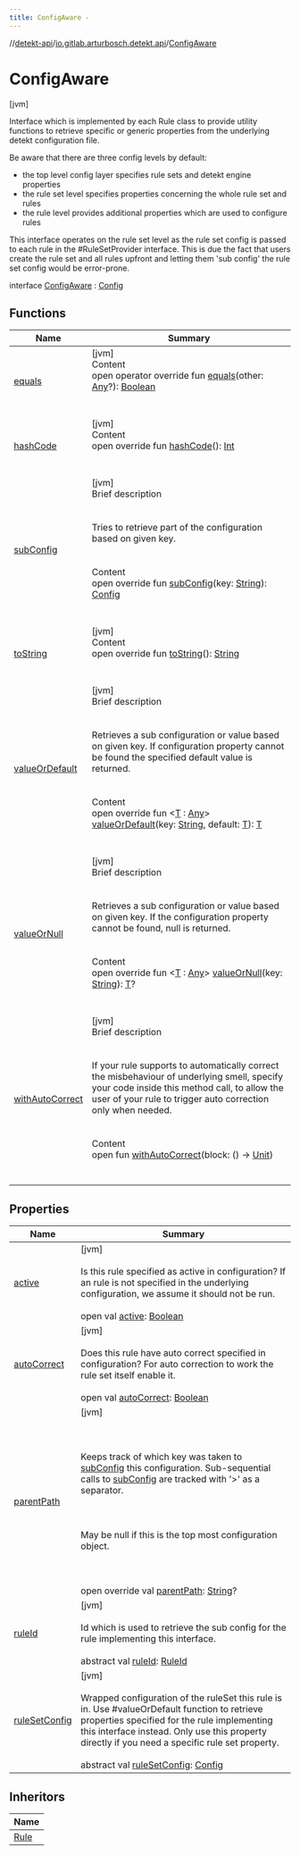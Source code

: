 ```yaml
---
title: ConfigAware -
---
```

//[detekt-api](../../index.md)/[io.gitlab.arturbosch.detekt.api](../index.md)/[ConfigAware](index.md)



# ConfigAware  
 [jvm] 



Interface which is implemented by each Rule class to provide utility functions to retrieve specific or generic properties from the underlying detekt configuration file.



Be aware that there are three config levels by default:

<ul><li>the top level config layer specifies rule sets and detekt engine properties</li><li>the rule set level specifies properties concerning the whole rule set and rules</li><li>the rule level provides additional properties which are used to configure rules</li></ul>

This interface operates on the rule set level as the rule set config is passed to each rule in the #RuleSetProvider interface. This is due the fact that users create the rule set and all rules upfront and letting them 'sub config' the rule set config would be error-prone.



interface [ConfigAware](index.md) : [Config](../-config/index.md)   


## Functions  
  
|  Name|  Summary| 
|---|---|
| [equals](../../io.gitlab.arturbosch.detekt.api.internal/-yaml-config/-companion/index.md#kotlin/Any/equals/#kotlin.Any?/PointingToDeclaration/)| [jvm]  <br>Content  <br>open operator override fun [equals](../../io.gitlab.arturbosch.detekt.api.internal/-yaml-config/-companion/index.md#kotlin/Any/equals/#kotlin.Any?/PointingToDeclaration/)(other: [Any](https://kotlinlang.org/api/latest/jvm/stdlib/kotlin/-any/index.html)?): [Boolean](https://kotlinlang.org/api/latest/jvm/stdlib/kotlin/-boolean/index.html)  <br><br><br>
| [hashCode](../../io.gitlab.arturbosch.detekt.api.internal/-yaml-config/-companion/index.md#kotlin/Any/hashCode/#/PointingToDeclaration/)| [jvm]  <br>Content  <br>open override fun [hashCode](../../io.gitlab.arturbosch.detekt.api.internal/-yaml-config/-companion/index.md#kotlin/Any/hashCode/#/PointingToDeclaration/)(): [Int](https://kotlinlang.org/api/latest/jvm/stdlib/kotlin/-int/index.html)  <br><br><br>
| [subConfig](sub-config.md)| [jvm]  <br>Brief description  <br><br><br>Tries to retrieve part of the configuration based on given key.<br><br>  <br>Content  <br>open override fun [subConfig](sub-config.md)(key: [String](https://kotlinlang.org/api/latest/jvm/stdlib/kotlin/-string/index.html)): [Config](../-config/index.md)  <br><br><br>
| [toString](../../io.gitlab.arturbosch.detekt.api.internal/-yaml-config/-companion/index.md#kotlin/Any/toString/#/PointingToDeclaration/)| [jvm]  <br>Content  <br>open override fun [toString](../../io.gitlab.arturbosch.detekt.api.internal/-yaml-config/-companion/index.md#kotlin/Any/toString/#/PointingToDeclaration/)(): [String](https://kotlinlang.org/api/latest/jvm/stdlib/kotlin/-string/index.html)  <br><br><br>
| [valueOrDefault](value-or-default.md)| [jvm]  <br>Brief description  <br><br><br>Retrieves a sub configuration or value based on given key. If configuration property cannot be found the specified default value is returned.<br><br>  <br>Content  <br>open override fun <[T](value-or-default.md) : [Any](https://kotlinlang.org/api/latest/jvm/stdlib/kotlin/-any/index.html)> [valueOrDefault](value-or-default.md)(key: [String](https://kotlinlang.org/api/latest/jvm/stdlib/kotlin/-string/index.html), default: [T](value-or-default.md)): [T](value-or-default.md)  <br><br><br>
| [valueOrNull](value-or-null.md)| [jvm]  <br>Brief description  <br><br><br>Retrieves a sub configuration or value based on given key. If the configuration property cannot be found, null is returned.<br><br>  <br>Content  <br>open override fun <[T](value-or-null.md) : [Any](https://kotlinlang.org/api/latest/jvm/stdlib/kotlin/-any/index.html)> [valueOrNull](value-or-null.md)(key: [String](https://kotlinlang.org/api/latest/jvm/stdlib/kotlin/-string/index.html)): [T](value-or-null.md)?  <br><br><br>
| [withAutoCorrect](with-auto-correct.md)| [jvm]  <br>Brief description  <br><br><br>If your rule supports to automatically correct the misbehaviour of underlying smell, specify your code inside this method call, to allow the user of your rule to trigger auto correction only when needed.<br><br>  <br>Content  <br>open fun [withAutoCorrect](with-auto-correct.md)(block: () -> [Unit](https://kotlinlang.org/api/latest/jvm/stdlib/kotlin/-unit/index.html))  <br><br><br>


## Properties  
  
|  Name|  Summary| 
|---|---|
| [active](index.md#io.gitlab.arturbosch.detekt.api/ConfigAware/active/#/PointingToDeclaration/)|  [jvm] <br><br>Is this rule specified as active in configuration? If an rule is not specified in the underlying configuration, we assume it should not be run.<br><br>open val [active](index.md#io.gitlab.arturbosch.detekt.api/ConfigAware/active/#/PointingToDeclaration/): [Boolean](https://kotlinlang.org/api/latest/jvm/stdlib/kotlin/-boolean/index.html)   <br>
| [autoCorrect](index.md#io.gitlab.arturbosch.detekt.api/ConfigAware/autoCorrect/#/PointingToDeclaration/)|  [jvm] <br><br>Does this rule have auto correct specified in configuration? For auto correction to work the rule set itself enable it.<br><br>open val [autoCorrect](index.md#io.gitlab.arturbosch.detekt.api/ConfigAware/autoCorrect/#/PointingToDeclaration/): [Boolean](https://kotlinlang.org/api/latest/jvm/stdlib/kotlin/-boolean/index.html)   <br>
| [parentPath](index.md#io.gitlab.arturbosch.detekt.api/ConfigAware/parentPath/#/PointingToDeclaration/)|  [jvm] <br><br><br><br>Keeps track of which key was taken to [subConfig](sub-config.md) this configuration. Sub-sequential calls to [subConfig](sub-config.md) are tracked with '>' as a separator.<br><br><br><br>May be null if this is the top most configuration object.<br><br><br><br>open override val [parentPath](index.md#io.gitlab.arturbosch.detekt.api/ConfigAware/parentPath/#/PointingToDeclaration/): [String](https://kotlinlang.org/api/latest/jvm/stdlib/kotlin/-string/index.html)?   <br>
| [ruleId](index.md#io.gitlab.arturbosch.detekt.api/ConfigAware/ruleId/#/PointingToDeclaration/)|  [jvm] <br><br>Id which is used to retrieve the sub config for the rule implementing this interface.<br><br>abstract val [ruleId](index.md#io.gitlab.arturbosch.detekt.api/ConfigAware/ruleId/#/PointingToDeclaration/): [RuleId](../index.md#io.gitlab.arturbosch.detekt.api/RuleId///PointingToDeclaration/)   <br>
| [ruleSetConfig](index.md#io.gitlab.arturbosch.detekt.api/ConfigAware/ruleSetConfig/#/PointingToDeclaration/)|  [jvm] <br><br>Wrapped configuration of the ruleSet this rule is in. Use #valueOrDefault function to retrieve properties specified for the rule implementing this interface instead. Only use this property directly if you need a specific rule set property.<br><br>abstract val [ruleSetConfig](index.md#io.gitlab.arturbosch.detekt.api/ConfigAware/ruleSetConfig/#/PointingToDeclaration/): [Config](../-config/index.md)   <br>


## Inheritors  
  
|  Name| 
|---|
| [Rule](../-rule/index.md)

